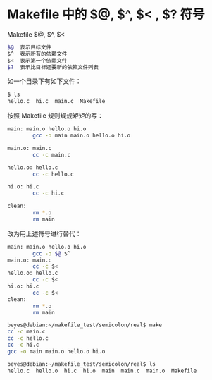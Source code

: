 # Makefile  中的 $@, $^, $< , $? 符号


Makefile  $@, $^, $< 

```sh
$@  表示目标文件
$^  表示所有的依赖文件
$<  表示第一个依赖文件
$?  表示比目标还要新的依赖文件列表
```

如一个目录下有如下文件：
```sh
$ ls
hello.c  hi.c  main.c  Makefile
```

按照 Makefile 规则规规矩矩的写：

```sh
main: main.o hello.o hi.o
        gcc -o main main.o hello.o hi.o

main.o: main.c
        cc -c main.c

hello.o: hello.c
        cc -c hello.c

hi.o: hi.c
        cc -c hi.c

clean:
        rm *.o
        rm main
```
改为用上述符号进行替代：

```sh
main: main.o hello.o hi.o
        gcc -o $@ $^
main.o: main.c
        cc -c $<
hello.o: hello.c
        cc -c $<
hi.o: hi.c
        cc -c $<
clean:
        rm *.o
        rm main
```

```sh
beyes@debian:~/makefile_test/semicolon/real$ make
cc -c main.c
cc -c hello.c
cc -c hi.c
gcc -o main main.o hello.o hi.o
```

```sh
beyes@debian:~/makefile_test/semicolon/real$ ls
hello.c  hello.o  hi.c  hi.o  main  main.c  main.o  Makefile
```